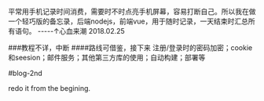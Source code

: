 平常用手机记录时间消费，需要时不时点亮手机屏幕，容易打断自己。所以我在做一个轻巧版的备忘录，后端nodejs，前端vue，用于随时记录，一天结束时汇总所有语句。
-----↑心血来潮 2018.02.25

###教程不详，中断
####路线可借鉴，接下来 注册/登录时的密码加密；cookie和seesion；邮件服务；其他第三方库的使用；自动构建；部署等

#blog-2nd

redo it from the begining.